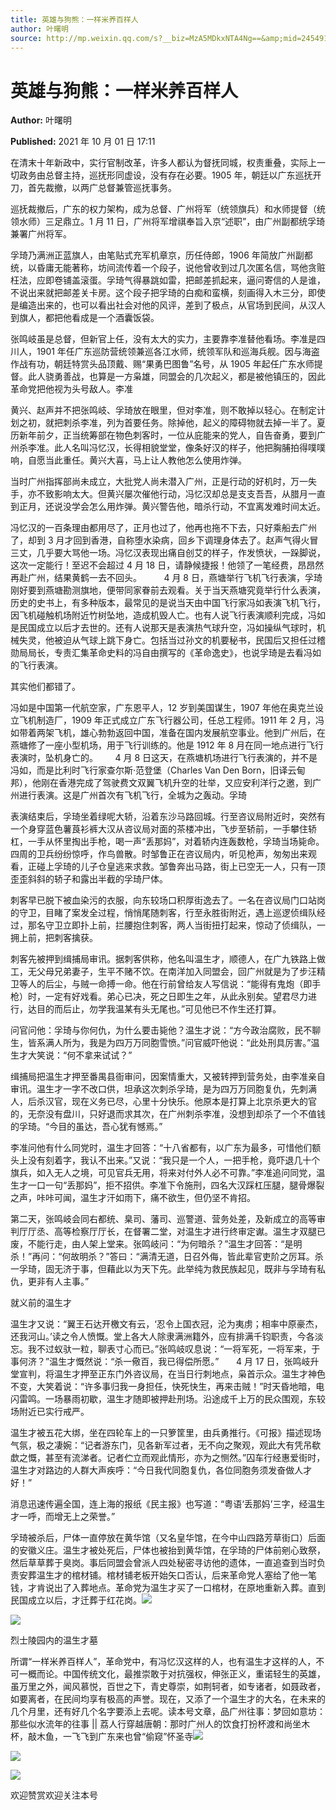 ```yaml
---
title: 英雄与狗熊：一样米养百样人
author: 叶曙明
source: http://mp.weixin.qq.com/s?__biz=MzA5MDkxNTA4Ng==&amp;mid=2454911544&amp;idx=1&amp;sn=c68c5f4730d1aa0604955c1049e449b8&amp;chksm=87a23259b0d5bb4f06e9f883562e4ba115f8581c25fdfc911e344afaa4a1d69ab2254c452531&poc_token=HJ_Do2ejHyO-wNZGG8Q1S8FdPgy1YBBEob-nUEme
---
```


# 英雄与狗熊：一样米养百样人

**Author:** 叶曙明

**Published:** 2021 年 10 月 01 日 17:11

在清末十年新政中，实行官制改革，许多人都认为督抚同城，权责重叠，实际上一切政务由总督主持，巡抚形同虚设，没有存在必要。1905 年，朝廷以广东巡抚开刀，首先裁撤，以两广总督兼管巡抚事务。

巡抚裁撤后，广东的权力架构，成为总督、广州将军（统领旗兵）和水师提督（统领水师）三足鼎立。1 月 11 日，广州将军增祺奉旨入京“述职”，由广州副都统孚琦兼署广州将军。

孚琦乃满洲正蓝旗人，由笔贴式充军机章京，历任侍郎，1906 年简放广州副都统，以昏庸无能著称，坊间流传着一个段子，说他曾收到过几次匿名信，骂他贪赃枉法，应即卷铺盖滚蛋。孚琦气得暴跳如雷，把邮差抓起来，逼问寄信的人是谁，不说出来就把邮差关卡房。这个段子把孚琦的白痴和蛮横，刻画得入木三分，即使是编造出来的，也可以看出社会对他的风评，差到了极点，从官场到民间，从汉人到旗人，都把他看成是一个酒囊饭袋。

张鸣岐虽是总督，但新官上任，没有太大的实力，主要靠李准替他看场。李准是四川人，1901 年任广东巡防营统领兼巡各江水师，统领军队和巡海兵舰。因与海盗作战有功，朝廷特赏头品顶戴、赐“果勇巴图鲁”名号，从 1905 年起任广东水师提督。此人骁勇善战，也算是一方枭雄，同盟会的几次起义，都是被他镇压的，因此革命党把他视为头号敌人。李准

黄兴、赵声并不把张鸣岐、孚琦放在眼里，但对李准，则不敢掉以轻心。在制定计划之初，就把刺杀李准，列为首要任务。除掉他，起义的障碍物就去掉一半了。夏历新年前夕，正当统筹部在物色刺客时，一位从庇能来的党人，自告奋勇，要到广州杀李准。此人名叫冯忆汉，长得相貌堂堂，像条好汉的样子，他把胸脯拍得噗噗响，自愿当此重任。黄兴大喜，马上让人教他怎么使用炸弹。

当时广州指挥部尚未成立，大批党人尚未潜入广州，正是行动的好机时，万一失手，亦不致影响太大。但黄兴屡次催他行动，冯忆汉却总是支支吾吾，从腊月一直到正月，还说没学会怎么用炸弹。黄兴警告他，暗杀行动，不宜离发难时间太近。

冯忆汉的一百条理由都用尽了，正月也过了，他再也拖不下去，只好乘船去广州了，却到 3 月才回到香港，自称堕水染病，回乡下调理身体去了。赵声气得火冒三丈，几乎要大骂他一场。冯忆汉表现出痛自创艾的样子，作发愤状，一跺脚说，这次一定能行！至迟不会超过 4 月 18 日，请静候捷报！他领了一笔经费，昂昂然再赴广州，结果黄鹤一去不回头。         4 月 8 日，燕塘举行飞机飞行表演，孚琦刚好要到燕塘勘测旗地，便带同家眷前去观看。关于当天燕塘究竟举行什么表演，历史的史书上，有多种版本，最常见的是说当天由中国飞行家冯如表演飞机飞行，因飞机碰触机场附近竹树坠地，造成机毁人亡。也有人说飞行表演顺利完成，冯如是民国成立以后才去世的。还有人说那天是表演热气球升空，冯如操纵气球时，机械失灵，他被迫从气球上跳下身亡。包括当过孙文的机要秘书，民国后又担任过稽勋局局长，专责汇集革命史料的冯自由撰写的《革命逸史》，也说孚琦是去看冯如的飞行表演。

其实他们都错了。

冯如是中国第一代航空家，广东恩平人，12 岁到美国谋生，1907 年他在奥克兰设立飞机制造厂，1909 年正式成立广东飞行器公司，任总工程师。1911 年 2 月，冯如带着两架飞机，雄心勃勃返回中国，准备在国内发展航空事业。他到广州后，在燕塘修了一座小型机场，用于飞行训练的。他是 1912 年 8 月在同一地点进行飞行表演时，坠机身亡的。       4 月 8 日这天，在燕塘机场进行飞行表演的，并不是冯如，而是比利时飞行家查尔斯·范登堡（Charles Van Den Born，旧译云甸邦），他刚在香港完成了驾驶费文双翼飞机升空的壮举，又应安利洋行之邀，到广州进行表演。这是广州首次有飞机飞行，全城为之轰动。孚琦

表演结束后，孚琦坐着绿呢大轿，沿着东沙马路回城。行至咨议局附近时，突然有一个身穿蓝色薯莨衫裤大汉从咨议局对面的茶楼冲出，飞步至轿前，一手攀住轿杠，一手从怀里掏出手枪，喝一声“丢那妈”，对着轿内连轰数枪，孚琦当场毙命。四周的卫兵纷纷惊呼，作鸟兽散。时邹鲁正在咨议局内，听见枪声，匆匆出来观看，正碰上孚琦的儿子仓皇逃来求救。邹鲁奔出马路，街上已空无一人，只有一顶歪歪斜斜的轿子和露出半截的孚琦尸体。

刺客早已脱下被血染污的衣服，向东较场口积厚街逸去了。一名在咨议局门口站岗的守卫，目睹了案发全过程，悄悄尾随刺客，行至永胜街附近，遇上巡逻侦缉队经过，那名守卫立即扑上前，拦腰抱住刺客，两人当街扭打起来，惊动了侦缉队，一拥上前，把刺客擒获。

刺客先被押到缉捕局审讯。据刺客供称，他名叫温生才，顺德人，在广九铁路上做工，无父母兄弟妻子，生平不赌不饮。在南洋加入同盟会，回广州就是为了步汪精卫等人的后尘，与贼一命搏一命。他在行前曾给友人写信说：“能得有鬼炮（即手枪）时，一定有好戏看。弟心已决，死之日即生之年，从此永别矣。望君尽力进行，达目的而后止，勿学我温某有头无尾也。”可见他已不作生还打算。

问官问他：孚琦与你何仇，为什么要击毙他？温生才说：“方今政治腐败，民不聊生，皆系满人所为，我是为四万万同胞雪愤。”问官威吓他说：“此处刑具厉害。”温生才大笑说：“何不拿来试试？”

缉捕局把温生才押至番禺县衙审问，因案情重大，又被转押到营务处，由李准亲自审讯。温生才一字不改口供，坦承这次刺杀孚琦，是为四万万同胞复仇，先刺满人，后杀汉官，现在义务已尽，心里十分快乐。他原本是打算上北京杀更大的官的，无奈没有盘川，只好退而求其次，在广州刺杀李准，没想到却杀了一个不值钱的孚琦。“今目的虽达，吾心犹有憾焉。”

李准问他有什么同党时，温生才回答：“十八省都有，以广东为最多，可惜他们额头上没有刻着字，我认不出来。”又说：“我只是一个人，一把手枪，竟吓退几十个旗兵，如入无人之境，可见官兵无用，将来对付外人必不可靠。”李准追问同党，温生才一口一句“丢那妈”，拒不招供。李准下令施刑，四名大汉踩杠压腿，腿骨爆裂之声，咔咔可闻，温生才汗如雨下，痛不欲生，但仍坚不肯招。

第二天，张鸣岐会同右都统、臬司、藩司、巡警道、营务处差，及新成立的高等审判厅厅丞、高等检察厅厅长，在督署二堂，对温生才进行终审定谳。温生才双腿已废，不能行走，由人架上堂来。张鸣岐问：“为何暗杀？”温生才回答：“是明杀！”再问：“何故明杀？”答曰：“满清无道，日召外侮，皆此辈官吏阶之厉耳。杀一孚琦，固无济于事，但藉此以为天下先。此举纯为救民族起见，既非与孚琦有私仇，更非有人主事。”

就义前的温生才

温生才又说：“翼王石达开檄文有云，‘忍令上国衣冠，沦为夷虏；相率中原豪杰，还我河山。’读之令人愤慨。堂上各大人除隶满洲籍外，应有排满千钧职责，今各淡忘。我不过蚁驮一粒，聊表寸心而已。”张鸣岐叹息说：“一将军死，一将军来，于事何济？”温生才慨然说：“杀一儆百，我已得偿所愿。”       4 月 17 日，张鸣岐升堂宣判，将温生才押至正东门外咨议局，在当日行刺地点，枭首示众。温生才神色不变，大笑着说：“许多事归我一身担任，快死快生，再来击贼！”时天昏地暗，电闪雷鸣。一场暴雨初歇，温生才随即被押赴刑场。沿途成千上万的民众围观，东较场附近已实行戒严。

温生才被五花大绑，坐在四轮车上的一只箩筐里，由兵勇推行。《可报》描述现场气氛，极之凄婉：“记者游东门，见各新军过者，无不向之聚观，观此大有凭吊欷歔之慨，甚至有流涕者。记者伫立而观此情形，亦为之恻然。”囚车行经惠爱街时，温生才对路边的人群大声疾呼：“今日我代同胞复仇，各位同胞务须发奋做人才好！”

消息迅速传遍全国，连上海的报纸《民主报》也写道：“粤语‘丢那妈’三字，经温生才一呼，而增无上之荣誉。”

孚琦被杀后，尸体一直停放在黄华馆（又名皇华馆，在今中山四路芳草街口）后面的安徽义庄。温生才被处死后，尸体也被抬到黄华馆，在孚琦的尸体前剜心致祭，然后草草葬于臭岗。事后同盟会曾派人四处秘密寻访他的遗体，一直追查到当时负责安葬温生才的棺材铺。棺材铺老板开始矢口否认，后来革命党人塞给了他一笔钱，才肯说出了入葬地点。革命党为温生才买了一口棺材，在原地重新入葬。直到民国成立以后，才迁葬于红花岗。![](https://mmbiz.qpic.cn/mmbiz_jpg/PJWG74pLsMb3jyDdU3bL9icIBJOTvq9UQEaSRH2uQvHydE42ewFjSMXJ9RXRspCMqoCjibV7D2icnCTofPHOxlZ3w/640)

![](https://mmbiz.qpic.cn/mmbiz_jpg/PJWG74pLsMb3jyDdU3bL9icIBJOTvq9UQibygXp4NlosQmianD3picex6tVnbuQgBY8icUh2ZA9gIjkNvFzHKdl4vnA/640)

烈士陵园内的温生才墓

所谓“一样米养百样人”，革命党中，有冯忆汉这样的人，也有温生才这样的人，不可一概而论。中国传统文化，最推崇敢于对抗强权，伸张正义，重诺轻生的英雄，虽万里之外，闻风慕悦，百世之下，青史尊崇，如荆轲者，如专诸者，如聂政者，如要离者，在民间均享有极高的声誉。现在，又添了一个温生才的大名，在未来的几个月里，还有好几个名字要添上去呢。读本号文章，品广州往事：梦回如意坊：那些似水流年的往事 || 荔人行穿越唐朝：那时广州人的饮食打扮杯渡和尚坐木杯，敲木鱼，一飞飞到广东来也曾“偷窥”怀圣寺![](https://mmbiz.qpic.cn/mmbiz_jpg/PJWG74pLsMb3jyDdU3bL9icIBJOTvq9UQ89Q2RPJ89gfeFDxhbKpZiaGlUvxs7VEwDPlHPO6TbnKhlp3UohicH6WQ/640)

![](https://mmbiz.qpic.cn/mmbiz_png/Ljib4So7yuWjTcP7OAeUWmnZJyGWyrvnAI2hnfeTNN44dfnbC1SibFib2LPmzfbdNj5py5cy2ibXAwGUfibVrQENCibQ/640?wx_fmt=png)

![](https://mmbiz.qpic.cn/mmbiz_jpg/PJWG74pLsMb3jyDdU3bL9icIBJOTvq9UQX6s3yaDia8DDgtWGNRxoIbsa3SeTSsqSEDb6dgyO1TLjUbCBqlSP7sw/640)

欢迎赞赏欢迎关注本号
